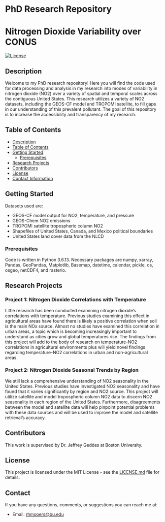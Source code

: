 # PhD Research Repository
# Nitrogen Dioxide Variability over CONUS 

[![License](https://img.shields.io/badge/License-MIT-blue.svg)](https://opensource.org/licenses/MIT)

## Description

Welcome to my PhD research repository! Here you will find the code used for data processing and analysis in my research into modes of variability in nitrogen dioxide (NO2) over a variety of spatial and temporal scales across the contiguous United States. This research utilizes a variety of NO2 datasets, including the GEOS-CF model and TROPOMI satellite, to fill gaps in our understanding of this prevalent pollutant. The goal of this repository is to increase the accessibility and transparency of my research.

## Table of Contents
- [Description](#description)
- [Table of Contents](#table-of-contents)
- [Getting Started](#getting-started)
  - [Prerequisites](#prerequisites)
- [Research Projects](#research-projects)
- [Contributors](#contributors)
- [License](#license)
- [Contact Information](#contact-information)

## Getting Started

Datasets used are: 
- GEOS-CF model output for NO2, temperature, and pressure 
- GEOS-Chem NO2 emissions 
- TROPOMI satellite tropospheric column NO2 
- Shapefiles of United States, Canada, and Mexico political boundaries 
- United States land cover data from the NLCD

### Prerequisites

Code is written in Python 3.6.13. 
Necessary packages are numpy, xarray, Pandas, GeoPandas, Matplotlib, Basemap, datetime, calendar, pickle, os, osgeo, netCDF4, and rasterio. 

## Research Projects

### Project 1: Nitrogen Dioxide Correlations with Temperature 

Little research has been conducted examining nitrogen dioxide’s correlations with temperature. Previous studies examining this effect in agricultural areas have found there is likely a positive correlation when soil is the main NOx source. Almost no studies have examined this correlation in urban areas, a topic which is becoming increasingly important to understand as cities grow and global temperatures rise. The findings from this project will add to the body of research on temperature-NO2 correlations in agricultural environments plus will yield novel findings regarding temperature-NO2 correlations in urban and non-agricultural areas. 


### Project 2: Nitrogen Dioxide Seasonal Trends by Region 

We still lack a comprehensive understanding of NO2 seasonality in the United States. Previous studies have investigated NO2 seasonality and have found that it varies significantly by region and NO2 source. This project will utilize satellite and model tropospheric column NO2 data to discern NO2 seasonality in each region of the United States. Furthermore, disagreements between the model and satellite data will help pinpoint potential problems with these data sources and will be used to improve the model and satellite retrieval’s accuracy. 

## Contributors

This work is supervised by Dr. Jeffrey Geddes at Boston University. 

## License

This project is licensed under the MIT License - see the [LICENSE.md](LICENSE.md) file for details.

## Contact

If you have any questions, comments, or suggestions you can reach me at: 
- Email: rhmooers@bu.edu
